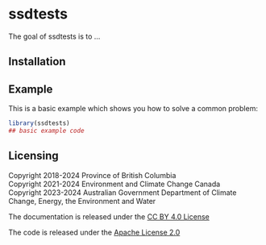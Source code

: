 
<!-- README.md is generated from README.Rmd. Please edit that file -->

# ssdtests

<!-- badges: start -->

<!-- badges: end -->

The goal of ssdtests is to …

## Installation

## Example

This is a basic example which shows you how to solve a common problem:

``` r
library(ssdtests)
## basic example code
```

## Licensing

Copyright 2018-2024 Province of British Columbia  
Copyright 2021-2024 Environment and Climate Change Canada  
Copyright 2023-2024 Australian Government Department of Climate Change,
Energy, the Environment and Water

The documentation is released under the [CC BY 4.0
License](https://creativecommons.org/licenses/by/4.0/)

The code is released under the [Apache License
2.0](https://www.apache.org/licenses/LICENSE-2.0)
